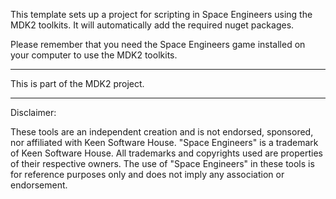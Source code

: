 This template sets up a project for scripting in Space Engineers using the MDK2 toolkits. It will automatically
add the required nuget packages.

Please remember that you need the Space Engineers game installed on your computer to use the MDK2 toolkits.

---

This is part of the MDK2 project.

---

Disclaimer:

These tools are an independent creation and is not endorsed, sponsored, nor affiliated with Keen Software House.
"Space Engineers" is a trademark of Keen Software House. All trademarks and copyrights used are properties of their
respective owners. The use of "Space Engineers" in these tools is for reference purposes only and does not imply
any association or endorsement.
